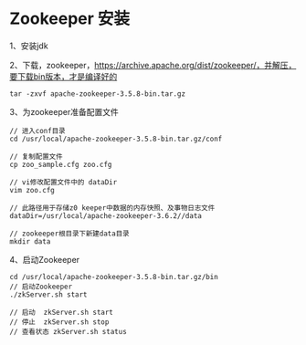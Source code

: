 # Zookeeper 安装

1、安装jdk

2、下载，zookeeper，https://archive.apache.org/dist/zookeeper/，并解压，要下载bin版本，才是编译好的

```
tar -zxvf apache-zookeeper-3.5.8-bin.tar.gz
```

3、为zookeeper准备配置文件

```
// 进入conf目录
cd /usr/local/apache-zookeeper-3.5.8-bin.tar.gz/conf

// 复制配置文件
cp zoo_sample.cfg zoo.cfg

// vi修改配置文件中的 dataDir
vim zoo.cfg

// 此路径用于存储z0 keeper中数据的内存快照、及事物日志文件
dataDir=/usr/local/apache-zookeeper-3.6.2//data

// zookeeper根目录下新建data目录
mkdir data
```

4、启动Zookeeper

```
cd /usr/local/apache-zookeeper-3.5.8-bin.tar.gz/bin
// 启动Zookeeper
./zkServer.sh start

// 启动  zkServer.sh start
// 停止  zkServer.sh stop
// 查看状态 zkServer.sh status
```

